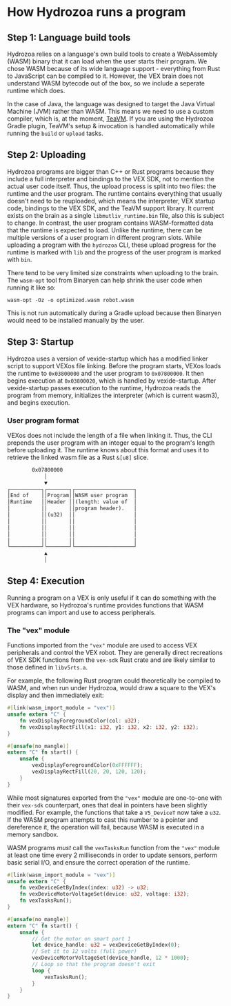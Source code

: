 # How Hydrozoa runs a program

## Step 1: Language build tools

Hydrozoa relies on a language's own build tools to create a WebAssembly (WASM) binary that it can load when the user starts their program. We chose WASM because of its wide language support - everything from Rust to JavaScript can be compiled to it. However, the VEX brain does not understand WASM bytecode out of the box, so we include a seperate runtime which does.

In the case of Java, the language was designed to target the Java Virtual Machine (JVM) rather than WASM. This means we need to use a custom compiler, which is, at the moment, [TeaVM](https://teavm.org). If you are using the Hydrozoa Gradle plugin, TeaVM's setup & invocation is handled automatically while running the `build` or `upload` tasks.

## Step 2: Uploading

Hydrozoa programs are bigger than C++ or Rust programs because they include a full interpreter and bindings to the VEX SDK, not to mention the actual user code itself. Thus, the upload process is split into two files: the runtime and the user program. The runtime contains everything that usually doesn't need to be reuploaded, which means the interpreter, VEX startup code, bindings to the VEX SDK, and the TeaVM support library. It current exists on the brain as a single `libmutliv_runtime.bin` file, also this is subject to change. In contrast, the user program contains WASM-formatted data that the runtime is expected to load. Unlike the runtime, there can be multiple versions of a user program in different program slots. While uploading a program with the `hydrozoa` CLI, these upload progress for the runtime is marked with `lib` and the progress of the user program is marked with `bin`.

There tend to be very limited size constraints when uploading to the brain. The `wasm-opt` tool from Binaryen can help shrink the user code when running it like so:

```shell
wasm-opt -Oz -o optimized.wasm robot.wasm
```

This is not run automatically during a Gradle upload because then Binaryen would need to be installed manually by the user.

## Step 3: Startup

Hydrozoa uses a version of vexide-startup which has a modified linker script to support VEXos file linking. Before the program starts, VEXos loads the runtime to `0x03800000` and the user program to `0x07800000`. It then begins execution at `0x03800020`, which is handled by vexide-startup. After vexide-startup passes execution to the runtime, Hydrozoa reads the program from memory, initializes the interpreter (which is current wasm3), and begins execution.

### User program format

VEXos does not include the length of a file when linking it. Thus, the CLI prepends the user program with an integer equal to the program's length before uploading it. The runtime knows about this format and uses it to retrieve the linked wasm file as a Rust `&[u8]` slice.

```txt
        0x07800000
            │
            ▼
┌──────────┐┌───────┐┌───────────────────┐
│End of    ││Program││WASM user program  │
│Runtime   ││Header ││(length: value of  │
│          ││       ││program header).   │
│          ││(u32)  ││                   │
│          ││       ││                   │
│          ││       ││                   │
│          ││       ││                   │
│          ││       ││                   │
└──────────┘└───────┘└───────────────────┘
            ▲
            │
```

## Step 4: Execution

Running a program on a VEX is only useful if it can do something with the VEX hardware, so Hydrozoa's runtime provides functions that WASM programs can import and use to access peripherals.

### The "vex" module

Functions imported from the `"vex"` module are used to access VEX peripherals and control the VEX robot. They are generally direct recreations of VEX SDK functions from the `vex-sdk` Rust crate and are likely similar to those defined in `libv5rts.a`.

For example, the following Rust program could theoretically be compiled to WASM, and when run under Hydrozoa, would draw a square to the VEX's display and then immediately exit:

```rs
#[link(wasm_import_module = "vex")]
unsafe extern "C" {
    fn vexDisplayForegroundColor(col: u32);
    fn vexDisplayRectFill(x1: i32, y1: i32, x2: i32, y2: i32);
}

#[unsafe(no_mangle)]
extern "C" fn start() {
    unsafe {
        vexDisplayForegroundColor(0xFFFFFF);
        vexDisplayRectFill(20, 20, 120, 120);
    }
}
```

While most signatures exported from the `"vex"` module are one-to-one with their `vex-sdk` counterpart, ones that deal in pointers have been slightly modified. For example, the functions that take a `V5_DeviceT` now take a `u32`. If the WASM program attempts to cast this number to a pointer and dereference it, the operation will fail, because WASM is executed in a memory sandbox.

WASM programs *must* call the `vexTasksRun` function from the `"vex"` module at least one time every 2 milliseconds in order to update sensors, perform basic serial I/O, and ensure the correct operation of the runtime.

```rs
#[link(wasm_import_module = "vex")]
unsafe extern "C" {
    fn vexDeviceGetByIndex(index: u32) -> u32;
    fn vexDeviceMotorVoltageSet(device: u32, voltage: i32);
    fn vexTasksRun();
}

#[unsafe(no_mangle)]
extern "C" fn start() {
    unsafe {
        // Get the motor on smart port 1
        let device_handle: u32 = vexDeviceGetByIndex(0);
        // Set it to 12 volts (full power)
        vexDeviceMotorVoltageSet(device_handle, 12 * 1000);
        // Loop so that the program doesn't exit
        loop {
            vexTasksRun();
        }
    }
}
```
